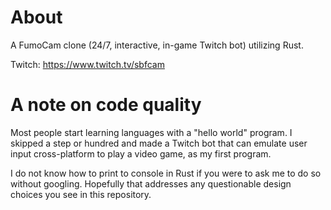 # About
A FumoCam clone (24/7, interactive, in-game Twitch bot) utilizing Rust.

Twitch: https://www.twitch.tv/sbfcam

# A note on code quality
Most people start learning languages with a "hello world" program. I skipped a step or hundred and made a Twitch bot that can emulate user input cross-platform to play a video game, as my first program.

I do not know how to print to console in Rust if you were to ask me to do so without googling. Hopefully that addresses any questionable design choices you see in this repository.
